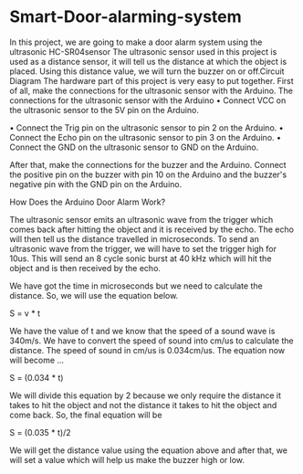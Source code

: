 # Smart-Door-alarming-system
In this project, we are going to make a door alarm system using the ultrasonic HC-SR04sensor The ultrasonic sensor used in this project is used as a distance sensor, it will tell us the distance at which the object is placed. Using this distance value, we will turn the buzzer on or off.Circuit Diagram
The hardware part of this project is very easy to put together. First of all, make the connections for the ultrasonic sensor with the Arduino. The connections for the ultrasonic sensor with the Arduino •	Connect VCC on the ultrasonic sensor to the 5V pin on the Arduino.

•	Connect the Trig pin on the ultrasonic sensor to pin 2 on the Arduino.
•	Connect the Echo pin on the ultrasonic sensor to pin 3 on the Arduino.
•	Connect the GND on the ultrasonic sensor to GND on the Arduino.

After that, make the connections for the buzzer and the Arduino. Connect the positive pin on the buzzer with pin 10 on the Arduino and the buzzer's negative pin with the GND pin on the Arduino.

How Does the Arduino Door Alarm Work?

The ultrasonic sensor emits an ultrasonic wave from the trigger which comes back after hitting the object and it is received by the echo. The echo will then tell us the distance travelled in microseconds. To send an ultrasonic wave from the trigger, we will have to set the trigger high for 10us. This will send an 8 cycle sonic burst at 40 kHz which will hit the object and is then received by the echo.


We have got the time in microseconds but we need to calculate the distance. So, we will use the equation below. 

S = v * t 

We have the value of t and we know that the speed of a sound wave is 340m/s. We have to convert the speed of sound into cm/us to calculate the distance. The speed of sound in cm/us is 0.034cm/us. The equation now will become ...

S = (0.034 * t)

We will divide this equation by 2 because we only require the distance it takes to hit the object and not the distance it takes to hit the object and come back. So, the final equation will be 

S = (0.035 * t)/2

We will get the distance value using the equation above and after that, we will set a value which will help us make the buzzer high or low.
